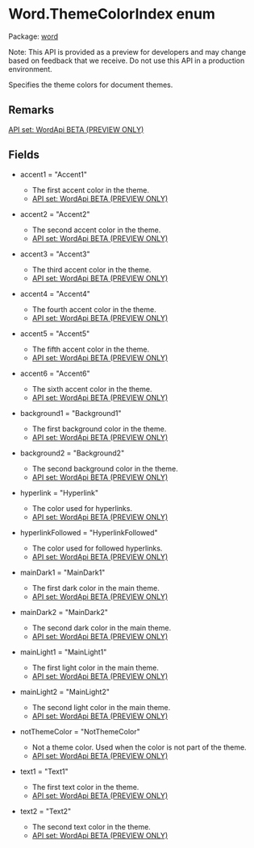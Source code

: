 # Word.ThemeColorIndex enum

Package: [word](/en-us/javascript/api/word)

Note: This API is provided as a preview for developers and may change based on feedback that we receive. Do not use this API in a production environment.

Specifies the theme colors for document themes.

## Remarks

[API set: WordApi BETA (PREVIEW ONLY)](/en-us/javascript/api/requirement-sets/word/word-api-requirement-sets)

## Fields

- accent1 = "Accent1"
  - The first accent color in the theme.
  - [API set: WordApi BETA (PREVIEW ONLY)](/en-us/javascript/api/requirement-sets/word/word-api-requirement-sets)

- accent2 = "Accent2"
  - The second accent color in the theme.
  - [API set: WordApi BETA (PREVIEW ONLY)](/en-us/javascript/api/requirement-sets/word/word-api-requirement-sets)

- accent3 = "Accent3"
  - The third accent color in the theme.
  - [API set: WordApi BETA (PREVIEW ONLY)](/en-us/javascript/api/requirement-sets/word/word-api-requirement-sets)

- accent4 = "Accent4"
  - The fourth accent color in the theme.
  - [API set: WordApi BETA (PREVIEW ONLY)](/en-us/javascript/api/requirement-sets/word/word-api-requirement-sets)

- accent5 = "Accent5"
  - The fifth accent color in the theme.
  - [API set: WordApi BETA (PREVIEW ONLY)](/en-us/javascript/api/requirement-sets/word/word-api-requirement-sets)

- accent6 = "Accent6"
  - The sixth accent color in the theme.
  - [API set: WordApi BETA (PREVIEW ONLY)](/en-us/javascript/api/requirement-sets/word/word-api-requirement-sets)

- background1 = "Background1"
  - The first background color in the theme.
  - [API set: WordApi BETA (PREVIEW ONLY)](/en-us/javascript/api/requirement-sets/word/word-api-requirement-sets)

- background2 = "Background2"
  - The second background color in the theme.
  - [API set: WordApi BETA (PREVIEW ONLY)](/en-us/javascript/api/requirement-sets/word/word-api-requirement-sets)

- hyperlink = "Hyperlink"
  - The color used for hyperlinks.
  - [API set: WordApi BETA (PREVIEW ONLY)](/en-us/javascript/api/requirement-sets/word/word-api-requirement-sets)

- hyperlinkFollowed = "HyperlinkFollowed"
  - The color used for followed hyperlinks.
  - [API set: WordApi BETA (PREVIEW ONLY)](/en-us/javascript/api/requirement-sets/word/word-api-requirement-sets)

- mainDark1 = "MainDark1"
  - The first dark color in the main theme.
  - [API set: WordApi BETA (PREVIEW ONLY)](/en-us/javascript/api/requirement-sets/word/word-api-requirement-sets)

- mainDark2 = "MainDark2"
  - The second dark color in the main theme.
  - [API set: WordApi BETA (PREVIEW ONLY)](/en-us/javascript/api/requirement-sets/word/word-api-requirement-sets)

- mainLight1 = "MainLight1"
  - The first light color in the main theme.
  - [API set: WordApi BETA (PREVIEW ONLY)](/en-us/javascript/api/requirement-sets/word/word-api-requirement-sets)

- mainLight2 = "MainLight2"
  - The second light color in the main theme.
  - [API set: WordApi BETA (PREVIEW ONLY)](/en-us/javascript/api/requirement-sets/word/word-api-requirement-sets)

- notThemeColor = "NotThemeColor"
  - Not a theme color. Used when the color is not part of the theme.
  - [API set: WordApi BETA (PREVIEW ONLY)](/en-us/javascript/api/requirement-sets/word/word-api-requirement-sets)

- text1 = "Text1"
  - The first text color in the theme.
  - [API set: WordApi BETA (PREVIEW ONLY)](/en-us/javascript/api/requirement-sets/word/word-api-requirement-sets)

- text2 = "Text2"
  - The second text color in the theme.
  - [API set: WordApi BETA (PREVIEW ONLY)](/en-us/javascript/api/requirement-sets/word/word-api-requirement-sets)
